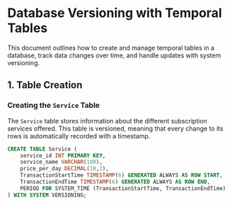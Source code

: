 # Database Versioning with Temporal Tables

This document outlines how to create and manage temporal tables in a database, track data changes over time, and handle updates with system versioning.

## 1. Table Creation

### Creating the `Service` Table

The `Service` table stores information about the different subscription services offered. This table is versioned, meaning that every change to its rows is automatically recorded with a timestamp.

```sql
CREATE TABLE Service (
    service_id INT PRIMARY KEY,
    service_name VARCHAR(100),
    price_per_day DECIMAL(10,2),
    TransactionStartTime TIMESTAMP(6) GENERATED ALWAYS AS ROW START,
    TransactionEndTime TIMESTAMP(6) GENERATED ALWAYS AS ROW END,
    PERIOD FOR SYSTEM_TIME (TransactionStartTime, TransactionEndTime)
) WITH SYSTEM VERSIONING;
```
